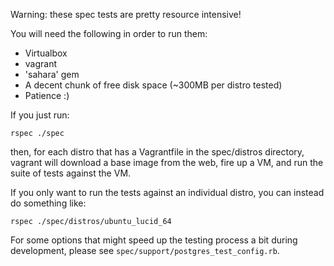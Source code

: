 Warning: these spec tests are pretty resource intensive!

You will need the following in order to run them:

* Virtualbox
* vagrant
* 'sahara' gem
* A decent chunk of free disk space (~300MB per distro tested)
* Patience :)

If you just run:

    rspec ./spec

then, for each distro that has a Vagrantfile in the spec/distros directory,
vagrant will download a base image from the web, fire up a VM, and run
the suite of tests against the VM.

If you only want to run the tests against an individual distro, you can
instead do something like:

    rspec ./spec/distros/ubuntu_lucid_64

For some options that might speed up the testing process a bit during development,
please see `spec/support/postgres_test_config.rb`.